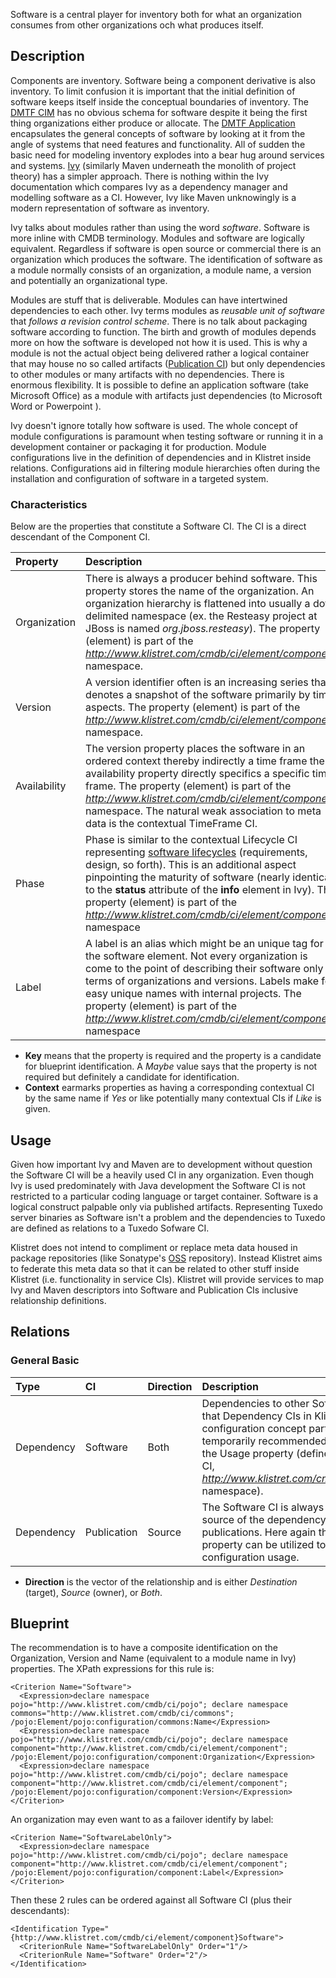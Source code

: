 Software is a central player for inventory both for what an organization consumes from other organizations och what produces itself.

## Description ##
Components are inventory.  Software being a component derivative is also inventory.  To limit confusion it is important that the initial definition
of software keeps itself inside the conceptual boundaries of inventory.  The [DMTF CIM](http://www.dmtf.org/standards/cim) has no obvious schema for software despite it being the first thing organizations either produce or allocate.  The [DMTF Application](http://www.wbemsolutions.com/tutorials/CIM/cim-model-app.html) encapsulates the general concepts of software by looking at it from the angle of systems that need features and functionality.  All of sudden the basic need for modeling inventory explodes into a bear hug around services and systems.  [Ivy](http://ant.apache.org/ivy) (similarly Maven underneath the monolith of project theory) has a simpler approach.  There is nothing within the Ivy documentation which compares Ivy as a dependency manager and modelling software as a CI.  However, Ivy like Maven unknowingly is a modern representation of software as inventory.

Ivy talks about modules rather than using the word _software_.  Software is more inline with CMDB terminology.  Modules and software are logically equivalent.  Regardless if software is open source or commercial there is an organization which produces the software.  The identification of software as a module normally consists of an organization, a module name, a version and potentially an organizational type.

Modules are stuff that is deliverable.  Modules can have intertwined dependencies to each other.  Ivy terms modules as _reusable unit of software_ that _follows a revision control scheme_.  There is no talk about packaging software according to function.  The birth and growth of modules depends more on how the software is developed not how it is used.  This is why a module is not the actual object being delivered rather a logical container that may house no so called artifacts ([Publication CI](PublicationCI.md)) but only dependencies to other modules or many artifacts with no dependencies.  There is enormous flexibility.  It is possible to define an application software (take Microsoft Office) as a module with artifacts just dependencies (to Microsoft Word or Powerpoint ).

Ivy doesn't ignore totally how software is used.  The whole concept of module configurations is paramount when testing software or running it in a development container or packaging it for production.  Module configurations live in the definition of dependencies and in Klistret inside relations.  Configurations aid in filtering module hierarchies often during the installation and configuration of software in a targeted system.

### Characteristics ###
Below are the properties that constitute a Software CI.  The CI is a direct descendant of the Component CI.

| **Property** | **Description** | **Required** | **Unbounded** | **Key** | **Context** |
|:-------------|:----------------|:-------------|:--------------|:--------|:------------|
| Organization | There is always a producer behind software.  This property stores the name of the organization.  An organization hierarchy is flattened into usually a dot delimited namespace (ex. the Resteasy project at JBoss is named _org.jboss.resteasy_).  The property (element) is part of the _http://www.klistret.com/cmdb/ci/element/component_ namespace. | Yes | No | Yes | Yes |
| Version | A version identifier often is an increasing series that denotes a snapshot of the software primarily by time aspects.  The property (element) is part of the _http://www.klistret.com/cmdb/ci/element/component_ namespace. | Yes | No | Yes | No |
| Availability | The version property places the software in an ordered context thereby indirectly a time frame the availability property directly specifics a specific time frame.  The property (element) is part of the _http://www.klistret.com/cmdb/ci/element/component_ namespace.  The natural weak association to meta data is the contextual TimeFrame CI. | No | No | No | Like |
| Phase | Phase is similar to the contextual Lifecycle CI representing [software lifecycles](http://en.wikipedia.org/wiki/Software_development_process) (requirements, design, so forth).  This is an additional aspect pinpointing the maturity of software (nearly identical to the **status** attribute of the **info** element in Ivy).  The property (element) is part of the _http://www.klistret.com/cmdb/ci/element/component_ namespace | No | Yes | No | Like |
| Label | A label is an alias which might be an unique tag for the software element.  Not every organization is come to the point of describing their software only in terms of organizations and versions.  Labels make for easy unique names with internal projects.  The property (element) is part of the _http://www.klistret.com/cmdb/ci/element/component_ namespace | No | No | Maybe | No |

  * **Key** means that the property is required and the property is a candidate for blueprint identification.  A _Maybe_ value says that the property is not required but definitely a candidate for identification.
  * **Context** earmarks properties as having a corresponding contextual CI by the same name if _Yes_ or like potentially many contextual CIs if _Like_ is given.

## Usage ##
Given how important Ivy and Maven are to development without question the Software CI will be a heavily used CI in any organization.  Even though Ivy is used predominately with Java development the Software CI is not restricted to a particular coding language or target container.  Software is a logical construct palpable only via published artifacts.  Representing Tuxedo server binaries as Software isn't a problem and the dependencies to Tuxedo are defined as relations to a Tuxedo Sofware CI.

Klistret does not intend to compliment or replace meta data housed in package repositories (like Sonatype's [OSS](http://nexus.sonatype.org/oss-repository-hosting.html) repository).  Instead Klistret aims to federate this meta data so that it can be related to other stuff inside Klistret (i.e. functionality in service CIs).  Klistret will provide services to map Ivy and Maven descriptors into Software and Publication CIs inclusive relationship definitions.

## Relations ##

### General Basic ###
| **Type** | **CI** | **Direction** | **Description** |
|:---------|:-------|:--------------|:----------------|
| Dependency | Software | Both | Dependencies to other Software CI are just that Dependency CIs in Klistret.  The configuration concept part of Ivy is temporarily recommended to be stored in the Usage property (defined in the Base CI, _http://www.klistret.com/cmdb/ci/commons_ namespace). |
| Dependency | Publication | Source | The Software CI is always the owner or source of the dependency relationship to publications.  Here again the Usage property can be utilized to denote configuration usage. |
  * **Direction** is the vector of the relationship and is either _Destination_ (target), _Source_ (owner), or _Both_.

## Blueprint ##
The recommendation is to have a composite identification on the Organization, Version and Name (equivalent to a module name in Ivy) properties.  The XPath expressions for this rule is:
```
<Criterion Name="Software">
  <Expression>declare namespace pojo="http://www.klistret.com/cmdb/ci/pojo"; declare namespace commons="http://www.klistret.com/cmdb/ci/commons"; /pojo:Element/pojo:configuration/commons:Name</Expression>
  <Expression>declare namespace pojo="http://www.klistret.com/cmdb/ci/pojo"; declare namespace component="http://www.klistret.com/cmdb/ci/element/component"; /pojo:Element/pojo:configuration/component:Organization</Expression>
  <Expression>declare namespace pojo="http://www.klistret.com/cmdb/ci/pojo"; declare namespace component="http://www.klistret.com/cmdb/ci/element/component"; /pojo:Element/pojo:configuration/component:Version</Expression>
</Criterion>
```

An organization may even want to as a failover identify by label:
```
<Criterion Name="SoftwareLabelOnly">
  <Expression>declare namespace pojo="http://www.klistret.com/cmdb/ci/pojo"; declare namespace component="http://www.klistret.com/cmdb/ci/element/component"; /pojo:Element/pojo:configuration/component:Label</Expression>
</Criterion>
```

Then these 2 rules can be ordered against all Software CI (plus their descendants):
```
<Identification Type="{http://www.klistret.com/cmdb/ci/element/component}Software">
  <CriterionRule Name="SoftwareLabelOnly" Order="1"/>
  <CriterionRule Name="Software" Order="2"/>
</Identification>
```